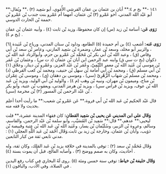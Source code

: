 ١٤١ -** بخ م ٤:** أبان بن عثمان بن عفان القرشي الأُمَوِي، أبو سَعِيد (٢) ،** ويُقال:** أبو عَبْد الله المدني، أخو عَمْرو (٣) بْن عثمان، أمهما أم عَمْرو بنت جندب بْن عَمْرو بْن حممة بْن الحارث الدوسي.

**رَوَى عَن:** أسامة بْن زيد (س) إن كان محفوظا، وزيد بْن ثابت (٤) ، وأبيه عثمان بْن عفان (بخ م ٤) .

**رَوَى عَنه:** أشعب (٤) بن أم حميدة (٥) الطامع، وداود بْن سنان المدني، ورياح بْن عُبَيدة (٦) ، والزبير أبو مخلد، وسعد بْن عمار، وضمرة بْن سَعِيد المازني، وعامر بْن سعد بْن أَبي وقاص (ق) ، وعبد الله بْن أَبي بكر بْن مُحَمَّد بْن عَمْرو بن حزم، وأبوالزناد عَبد الله بْن ذكوان (بخ ت سي ق) وابنه عبد الرحمن ابن أبان بْن عثمان (د ت س) ، وعثمان بْن عُمَر بْن موسى بْن عُبَيد الله بْن معمر التَّيْمِيّ، وعُمَر بْن عَبْد العزيز، وعَمْرو بْن دينار، وعلاق (١) بْن أَبي مسلم (ق) ، ومحمد بْن أَبي أمامة بْن سهل بْن حنيف، ومحمد بْن كعب القرظي (د) ، ومحمد بْن مسلم بْن شهاب الزُّهْرِيّ (سي) ، وموسى بن دهقان (ي) ، وموسى بْن عِمْران بْن مناح، وميمون بْن مهران، ونبيه بْن وهب (م ٤) ، والوليد بْن أَبي الوليد، ويزيد بْن عَبد الله بْن عوف، ويزيد بْن فراس سي) ، ويزيد بْن هرمز المدني، ويعقوب بْن عتبة، وأبو بكر بْن عَبْد الرحمن بْن المسور (٢) بْن مخرمة (سي) .

قال عَبْد الحكيم بْن عَبد الله بْن أَبي فروة،** عَن عَمْرو بْن شعيب:** ما رأيت أحدا أعلم بحديث ولا فقه منه.

**وَقَال علي ابن المديني عَن يحيى بْن سَعِيد القطان:** كان فقهاء المدينة عشرة،** قلت ليحيى:** عدهم،** قال:** سَعِيد بْن المُسَيَّب، وأبو سلمة بْن عَبْد الرحمن، والقاسم، وسالم، وعروة بْن الزبير، وسُلَيْمان بْن يسار، وعُبَيد الله بْن عَبد الله بْن عتبة وقبيصة بْن ذؤيب، وأبان بْن عثمان، وخارجة بْن زيد بن ثابت.وَقَال أَحْمَد بْن عَبد اللَّهِ العجلي (١) : مدني تابعي ثقة من كبار التابعين.

وَقَال مُحَمَّد بْن سعد (٢) : توفي بالمدينة في خلافة يزيد بْن عَبد المَلِك، وكان ثقة، وله أحاديث، وكان به صمم ووضح (٣) ، وأصابه الفالج، قبل أن يموت بسنة (٤) .

**وَقَال خليفة بْن خياط:** توفي سنة خمس ومئة (٥) .روى لَهُ البخاري فِي كتاب رفع اليدين في الصلاة، وفي الأدب، والباقون (١) .
